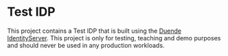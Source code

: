 # Test IDP
This project contains a Test IDP that is built using the [Duende IdentityServer](https://github.com/duendesoftware/IdentityServer). This project is only for testing, teaching and demo purposes and should never be used in any production workloads.

